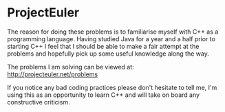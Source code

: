 ProjectEuler
============


The reason for doing these problems is to familiarise myself with C++ as a programming language.  Having studied Java for a year and a half prior to starting C++ I feel that I should be able to make a fair attempt at the problems and hopefully pick up some useful knowledge along the way.

The problems I am solving can be viewed at: http://projecteuler.net/problems 

If you notice any bad coding practices please don't hesitate to tell me, I'm using this as an opportunity to learn C++ and will take on board any constructive criticism.


